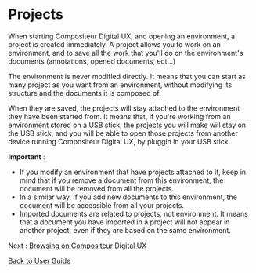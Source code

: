 # Projects

When starting Compositeur Digital UX, and opening an environment, a project is created immediately. A project allows you to work on an environment, and to save all the work that you'll do on the environment's documents (annotations, opened documents, ect...)

The environment is never modified directly. It means that you can start as many project as you want from an environment, without modifying its structure and the documents it is composed of. 

When they are saved, the projects will stay attached to the environment they have been started from. It means that, if you're working from an environment stored on a USB stick, the projects you will make will stay on the USB stick, and you will be able to open those projects from another device running Compositeur Digital UX, by pluggin in your USB stick.

**Important** : 
* If you modify an environment that have projects attached to it, keep in mind that if you remove a document from this environment, the document will be removed from all the projects.
* In a similar way, if you add new documents to this environment, the document will be accessible from all your projects.
* Imported documents are related to projects, not environment. It means that a document you have imported in a project will not appear in another project, even if they are based on the same environment.

Next : [Browsing on Compositeur Digital UX](browsing.md)

[Back to User Guide](index.md)


